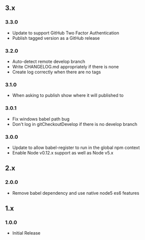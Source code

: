 ## 3.x

### 3.3.0

* Update to support GitHub Two Factor Authentication
* Publish tagged version as a GitHub release

### 3.2.0

* Auto-detect remote develop branch
* Write CHANGELOG.md appropriately if there is none
* Create log correctly when there are no tags

### 3.1.0

* When asking to publish show where it will published to

### 3.0.1

* Fix windows babel path bug
* Don't log in gitCheckoutDevelop if there is no develop branch

### 3.0.0

* Update to allow babel-register to run in the global npm context
* Enable Node v0.12.x support as well as Node v5.x

## 2.x

### 2.0.0

* Remove babel dependency and use native node5 es6 features

## 1.x

### 1.0.0

* Initial Release
